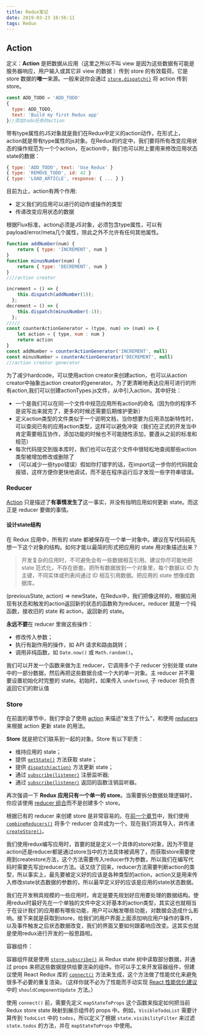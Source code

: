 ```yaml
---
title: Redux笔记
date: 2019-03-23 16:56:11
tags: Redux
---
```


## Action

定义：**Action** 是把数据从应用（这里之所以不叫 view 是因为这些数据有可能是服务器响应，用户输入或其它非 view 的数据 ）传到 store 的有效载荷。它是 store 数据的**唯一**来源。一般来说你会通过 [`store.dispatch()`](http://cn.redux.js.org/docs/api/Store.html#dispatch) 将 action 传到 store。

```js
const ADD_TODO = 'ADD_TODO'
{
  type: ADD_TODO,
  text: 'Build my first Redux app'
}//添加todo任务的action
```



带有type属性的JS对象就是我们在Redux中定义的action动作，在形式上，action就是带有type属性的js对象。在Redux的约定中，我们要将所有改变应用状态的操作规范为一个个action，在action中，我们也可以附上要用来修改应用状态state的数据：

```js
{ type: 'ADD_TODO', text: 'Use Redux' }
{ type: 'REMOVE_TODO', id: 42 }
{ type: 'LOAD_ARTICLE', response: { ... } }
```

目前为止，action有两个作用:

- 定义我们的应用可以进行的动作或操作的类型
- 传递改变应用状态的数据

根据Flux标准，action必须是JS对象，必须包含type属性，可以有payload/error/meta几个属性，除此之外不允许有任何其他属性。

```js
function addNumber(num) {
    return { type: 'INCREMENT', num }
}
function minusNumber(num) {
    return { type: 'DECREMENT', num }
}
////action creator

increment = () => {
    this.dispatch(addNumber(1));
  };
decrement = () => {
    this.dispatch(minusNumber(-1));
  };
/////
const counterActionGenerator = (type, num) => (num) => {
    let action = { type, num : num }
    return action
}
const addNumber = counterActionGenerator('INCREMENT', null)
const minusNumber = counterActionGenerator('DECREMENT', null)
///action creator generator
```



为了减少hardcode，可以使用action creator来创建action，也可以从action creator中抽象出action creator的generator。为了更清晰地表达应用可进行的所有action,我们可以创建actionTypes.js文件，从中引入action，其中好处：

- 一个是我们可以在同一个文件中规范应用所有action的命名（因为你的程序不是说写出来就完了，更多的时候还需要后期维护更新）
- 定义action类型的文件类似于一个说明文档，当你想要为应用添加新特性时，可以查阅已有的应用action类型，这样可以避免冲突（我们在正式的开发当中肯定需要相互协作，添加功能的时候也不可能随性添加，要遵从之前的标准和规范）
- 每次代码提交到版本库时，我们也可以在这个文件中很轻松地查阅那些action类型被增加修改或删除了
- （可以减少一些typo错误）假如你打错字的话，在import这一步你的代码就会报错，这样方便你更快地调试，而不是在程序运行后才发现一些字符串错误。

### Reducer

[Action](http://cn.redux.js.org/docs/basics/Actions.html) 只是描述了**有事情发生了**这一事实，并没有指明应用如何更新 state。而这正是 reducer 要做的事情。

#### 设计state结构

在 Redux 应用中，所有的 state 都被保存在一个单一对象中。建议在写代码前先想一下这个对象的结构。如何才能以最简的形式把应用的 state 用对象描述出来？

> 开发复杂的应用时，不可避免会有一些数据相互引用。建议你尽可能地把 state 范式化，不存在嵌套。把所有数据放到一个对象里，每个数据以 ID 为主键，不同实体或列表间通过 ID 相互引用数据。把应用的 state 想像成数据库。

(previousState, action) => newState，在Redux中，我们把像这样的，根据应用现有状态和触发的action返回新的状态的函数称为reducer。reducer 就是一个纯函数，接收旧的 state 和 action，返回新的 state。

**永远不要**在 reducer 里做这些操作：

- 修改传入参数；
- 执行有副作用的操作，如 API 请求和路由跳转；
- 调用非纯函数，如 `Date.now()` 或 `Math.random()`。

我们可以开发一个函数来做为主 reducer，它调用多个子 reducer 分别处理 state 中的一部分数据，然后再把这些数据合成一个大的单一对象。主 reducer 并不需要设置初始化时完整的 state。初始时，如果传入 `undefined`, 子 reducer 将负责返回它们的默认值

### Store

在前面的章节中，我们学会了使用 [action](http://cn.redux.js.org/docs/basics/Actions.html) 来描述“发生了什么”，和使用 [reducers](http://cn.redux.js.org/docs/basics/Reducers.html) 来根据 action 更新 state 的用法。

**Store** 就是把它们联系到一起的对象。Store 有以下职责：

- 维持应用的 state；
- 提供 [`getState()`](http://cn.redux.js.org/docs/api/Store.html#getState) 方法获取 state；
- 提供 [`dispatch(action)`](http://cn.redux.js.org/docs/api/Store.html#dispatch) 方法更新 state；
- 通过 [`subscribe(listener)`](http://cn.redux.js.org/docs/api/Store.html#subscribe) 注册监听器;
- 通过 [`subscribe(listener)`](http://cn.redux.js.org/docs/api/Store.html#subscribe) 返回的函数注销监听器。

再次强调一下 **Redux 应用只有一个单一的 store**。当需要拆分数据处理逻辑时，你应该使用 [reducer 组合](http://cn.redux.js.org/docs/basics/Reducers.html#splitting-reducers)而不是创建多个 store。

根据已有的 reducer 来创建 store 是非常容易的。在[前一个章节](http://cn.redux.js.org/docs/basics/Reducers.html)中，我们使用 [`combineReducers()`](http://cn.redux.js.org/docs/api/combineReducers.html) 将多个 reducer 合并成为一个。现在我们将其导入，并传递 [`createStore()`](http://cn.redux.js.org/docs/api/createStore.html)。

我们使用redux编写应用时，首要的就是定义一个具体的store对象，因为不管是action还是reducer都是通过store当中的方法具体被调用了，而获取store需要使用到createstore方法，这个方法需要传入reducer作为参数，所以我们在编写代码时需要先写出reducer方法。话又绕了回来，reducer方法需要判断action的类型，所以事实上，最先要被定义好的应该是各种类型的action，action又是用来传入修改state状态数据的参数的，所以最早定义好的应该是应用的state状态数据。

我们在开发稍具规模的一些应用时，肯定是要先规划好应用要处理的数据结构。使用redux时最好先在一个单独的文件中定义好基本的action类型，其实这也就相当于在设计我们的应用都有哪些功能，用户可以触发哪些功能，对数据会造成什么影响。接下来就是获取到store，给我们的用户界面上面添加响应用户操作的事件，以及事件触发之后状态数据改变，我们的界面又要如何跟着响应改变。这其实也就是使用redux进行开发的一般思路啦。

容器组件：

容器组件就是使用 [`store.subscribe()`](http://cn.redux.js.org/docs/api/Store.html#subscribe) 从 Redux state 树中读取部分数据，并通过 props 来把这些数据提供给要渲染的组件。你可以手工来开发容器组件，但建议使用 React Redux 库的 [`connect()`](https://github.com/reactjs/react-redux/blob/master/docs/api.md#connectmapstatetoprops-mapdispatchtoprops-mergeprops-options) 方法来生成，这个方法做了性能优化来避免很多不必要的重复渲染。（这样你就不必为了性能而手动实现 [React 性能优化建议](https://facebook.github.io/react/docs/advanced-performance.html) 中的 `shouldComponentUpdate` 方法。）

使用 `connect()` 前，需要先定义 `mapStateToProps` 这个函数来指定如何把当前 Redux store state 映射到展示组件的 props 中。例如，`VisibleTodoList` 需要计算传到 `TodoList` 中的 `todos`，所以定义了根据 `state.visibilityFilter` 来过滤 `state.todos` 的方法，并在 `mapStateToProps` 中使用。